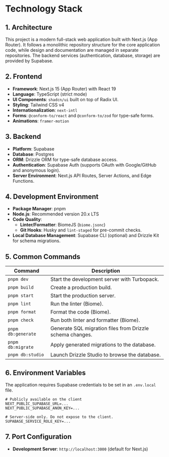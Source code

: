 # Technology Stack

## 1. Architecture

This project is a modern full-stack web application built with Next.js (App Router). It follows a monolithic repository structure for the core application code, while design and documentation are managed in separate repositories. The backend services (authentication, database, storage) are provided by Supabase.

## 2. Frontend

- **Framework**: Next.js 15 (App Router) with React 19
- **Language**: TypeScript (strict mode)
- **UI Components**: `shadcn/ui` built on top of Radix UI.
- **Styling**: Tailwind CSS v4
- **Internationalization**: `next-intl`
- **Forms**: `@conform-to/react` and `@conform-to/zod` for type-safe forms.
- **Animations**: `framer-motion`

## 3. Backend

- **Platform**: Supabase
- **Database**: Postgres
- **ORM**: Drizzle ORM for type-safe database access.
- **Authentication**: Supabase Auth (supports OAuth with Google/GitHub and anonymous login).
- **Server Environment**: Next.js API Routes, Server Actions, and Edge Functions.

## 4. Development Environment

- **Package Manager**: pnpm
- **Node.js**: Recommended version 20.x LTS
- **Code Quality**:
  - **Linter/Formatter**: BiomeJS (`biome.jsonc`)
  - **Git Hooks**: Husky and `lint-staged` for pre-commit checks.
- **Local Database Management**: Supabase CLI (optional) and Drizzle Kit for schema migrations.

## 5. Common Commands

| Command | Description |
|---|---|
| `pnpm dev` | Start the development server with Turbopack. |
| `pnpm build` | Create a production build. |
| `pnpm start` | Start the production server. |
| `pnpm lint` | Run the linter (Biome). |
| `pnpm format` | Format the code (Biome). |
| `pnpm check` | Run both linter and formatter (Biome). |
| `pnpm db:generate` | Generate SQL migration files from Drizzle schema changes. |
| `pnpm db:migrate` | Apply generated migrations to the database. |
| `pnpm db:studio` | Launch Drizzle Studio to browse the database. |

## 6. Environment Variables

The application requires Supabase credentials to be set in an `.env.local` file.

```
# Publicly available on the client
NEXT_PUBLIC_SUPABASE_URL=...
NEXT_PUBLIC_SUPABASE_ANON_KEY=...

# Server-side only. Do not expose to the client.
SUPABASE_SERVICE_ROLE_KEY=...
```

## 7. Port Configuration

- **Development Server**: `http://localhost:3000` (default for Next.js)
